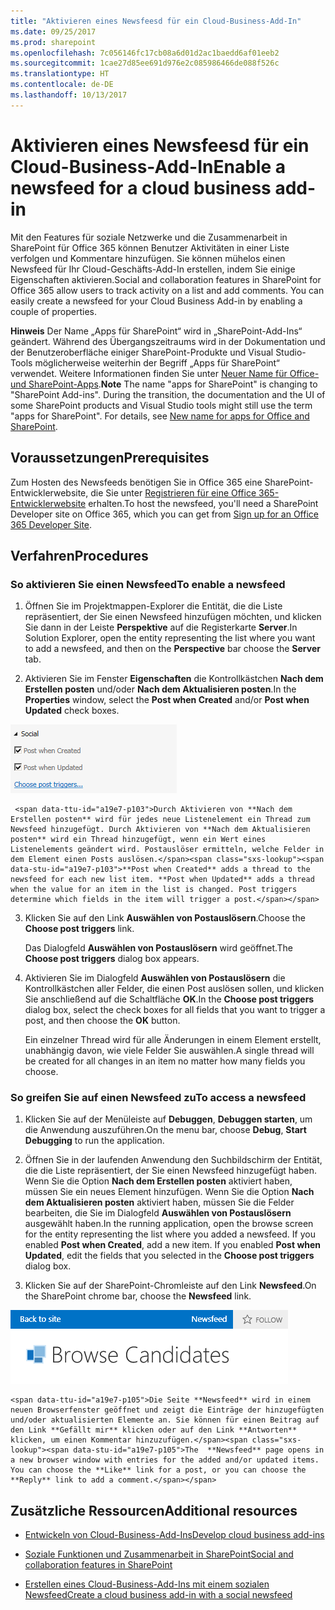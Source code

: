 ```yaml
---
title: "Aktivieren eines Newsfeesd für ein Cloud-Business-Add-In"
ms.date: 09/25/2017
ms.prod: sharepoint
ms.openlocfilehash: 7c056146fc17cb08a6d01d2ac1baedd6af01eeb2
ms.sourcegitcommit: 1cae27d85ee691d976e2c085986466de088f526c
ms.translationtype: HT
ms.contentlocale: de-DE
ms.lasthandoff: 10/13/2017
---
```

# <a name="enable-a-newsfeed-for-a-cloud-business-add-in"></a><span data-ttu-id="a19e7-102">Aktivieren eines Newsfeesd für ein Cloud-Business-Add-In</span><span class="sxs-lookup"><span data-stu-id="a19e7-102">Enable a newsfeed for a cloud business add-in</span></span>
<span data-ttu-id="a19e7-p101">Mit den Features für soziale Netzwerke und die Zusammenarbeit in SharePoint für Office 365 können Benutzer Aktivitäten in einer Liste verfolgen und Kommentare hinzufügen. Sie können mühelos einen Newsfeed für Ihr Cloud-Geschäfts-Add-In erstellen, indem Sie einige Eigenschaften aktivieren.</span><span class="sxs-lookup"><span data-stu-id="a19e7-p101">Social and collaboration features in SharePoint for Office 365 allow users to track activity on a list and add comments. You can easily create a newsfeed for your Cloud Business Add-in by enabling a couple of properties.</span></span>
 

 <span data-ttu-id="a19e7-p102">**Hinweis** Der Name „Apps für SharePoint“ wird in „SharePoint-Add-Ins“ geändert. Während des Übergangszeitraums wird in der Dokumentation und der Benutzeroberfläche einiger SharePoint-Produkte und Visual Studio-Tools möglicherweise weiterhin der Begriff „Apps für SharePoint“ verwendet. Weitere Informationen finden Sie unter [Neuer Name für Office- und SharePoint-Apps](new-name-for-apps-for-sharepoint.md#bk_newname).</span><span class="sxs-lookup"><span data-stu-id="a19e7-p102">**Note**  The name "apps for SharePoint" is changing to "SharePoint Add-ins". During the transition, the documentation and the UI of some SharePoint products and Visual Studio tools might still use the term "apps for SharePoint". For details, see  [New name for apps for Office and SharePoint](new-name-for-apps-for-sharepoint.md#bk_newname).</span></span>
 


## <a name="prerequisites"></a><span data-ttu-id="a19e7-108">Voraussetzungen</span><span class="sxs-lookup"><span data-stu-id="a19e7-108">Prerequisites</span></span>

<span data-ttu-id="a19e7-109">Zum Hosten des Newsfeeds benötigen Sie in Office 365 eine SharePoint-Entwicklerwebsite, die Sie unter  [Registrieren für eine Office 365-Entwicklerwebsite](http://go.microsoft.com/fwlink/?LinkId=263490) erhalten.</span><span class="sxs-lookup"><span data-stu-id="a19e7-109">To host the newsfeed, you'll need a SharePoint Developer site on Office 365, which you can get from  [Sign up for an Office 365 Developer Site](http://go.microsoft.com/fwlink/?LinkId=263490).</span></span>
 

 

## <a name="procedures"></a><span data-ttu-id="a19e7-110">Verfahren</span><span class="sxs-lookup"><span data-stu-id="a19e7-110">Procedures</span></span>


### <a name="to-enable-a-newsfeed"></a><span data-ttu-id="a19e7-111">So aktivieren Sie einen Newsfeed</span><span class="sxs-lookup"><span data-stu-id="a19e7-111">To enable a newsfeed</span></span>


1. <span data-ttu-id="a19e7-112">Öffnen Sie im Projektmappen-Explorer die Entität, die die Liste repräsentiert, der Sie einen Newsfeed hinzufügen möchten, und klicken Sie dann in der Leiste **Perspektive** auf die Registerkarte **Server**.</span><span class="sxs-lookup"><span data-stu-id="a19e7-112">In Solution Explorer, open the entity representing the list where you want to add a newsfeed, and then on the  **Perspective** bar choose the **Server** tab.</span></span>
    
 
2. <span data-ttu-id="a19e7-113">Aktivieren Sie im Fenster **Eigenschaften** die Kontrollkästchen **Nach dem Erstellen posten** und/oder **Nach dem Aktualisieren posten**.</span><span class="sxs-lookup"><span data-stu-id="a19e7-113">In the  **Properties** window, select the **Post when Created** and/or **Post when Updated** check boxes.</span></span>
    
  ![Eigenschaften für soziales Netzwerk](../images/CBAsocial.PNG)
 

     <span data-ttu-id="a19e7-p103">Durch Aktivieren von **Nach dem Erstellen posten** wird für jedes neue Listenelement ein Thread zum Newsfeed hinzugefügt. Durch Aktivieren von **Nach dem Aktualisieren posten** wird ein Thread hinzugefügt, wenn ein Wert eines Listenelements geändert wird. Postauslöser ermitteln, welche Felder in dem Element einen Posts auslösen.</span><span class="sxs-lookup"><span data-stu-id="a19e7-p103">**Post when Created** adds a thread to the newsfeed for each new list item. **Post when Updated** adds a thread when the value for an item in the list is changed. Post triggers determine which fields in the item will trigger a post.</span></span>
    
 
3. <span data-ttu-id="a19e7-118">Klicken Sie auf den Link **Auswählen von Postauslösern**.</span><span class="sxs-lookup"><span data-stu-id="a19e7-118">Choose the  **Choose post triggers** link.</span></span>
    
    <span data-ttu-id="a19e7-119">Das Dialogfeld **Auswählen von Postauslösern** wird geöffnet.</span><span class="sxs-lookup"><span data-stu-id="a19e7-119">The  **Choose post triggers** dialog box appears.</span></span>
    
 
4. <span data-ttu-id="a19e7-120">Aktivieren Sie im Dialogfeld **Auswählen von Postauslösern** die Kontrollkästchen aller Felder, die einen Post auslösen sollen, und klicken Sie anschließend auf die Schaltfläche **OK**.</span><span class="sxs-lookup"><span data-stu-id="a19e7-120">In the  **Choose post triggers** dialog box, select the check boxes for all fields that you want to trigger a post, and then choose the **OK** button.</span></span>
    
    <span data-ttu-id="a19e7-121">Ein einzelner Thread wird für alle Änderungen in einem Element erstellt, unabhängig davon, wie viele Felder Sie auswählen.</span><span class="sxs-lookup"><span data-stu-id="a19e7-121">A single thread will be created for all changes in an item no matter how many fields you choose.</span></span>
    
 

### <a name="to-access-a-newsfeed"></a><span data-ttu-id="a19e7-122">So greifen Sie auf einen Newsfeed zu</span><span class="sxs-lookup"><span data-stu-id="a19e7-122">To access a newsfeed</span></span>


1. <span data-ttu-id="a19e7-123">Klicken Sie auf der Menüleiste auf **Debuggen**, **Debuggen starten**, um die Anwendung auszuführen.</span><span class="sxs-lookup"><span data-stu-id="a19e7-123">On the menu bar, choose  **Debug**,  **Start Debugging** to run the application.</span></span>
    
 
2. <span data-ttu-id="a19e7-p104">Öffnen Sie in der laufenden Anwendung den Suchbildschirm der Entität, die die Liste repräsentiert, der Sie einen Newsfeed hinzugefügt haben. Wenn Sie die Option **Nach dem Erstellen posten** aktiviert haben, müssen Sie ein neues Element hinzufügen. Wenn Sie die Option **Nach dem Aktualisieren posten** aktiviert haben, müssen Sie die Felder bearbeiten, die Sie im Dialogfeld **Auswählen von Postauslösern** ausgewählt haben.</span><span class="sxs-lookup"><span data-stu-id="a19e7-p104">In the running application, open the browse screen for the entity representing the list where you added a newsfeed. If you enabled  **Post when Created**, add a new item. If you enabled  **Post when Updated**, edit the fields that you selected in the  **Choose post triggers** dialog box.</span></span>
    
 
3. <span data-ttu-id="a19e7-127">Klicken Sie auf der SharePoint-Chromleiste auf den Link **Newsfeed**.</span><span class="sxs-lookup"><span data-stu-id="a19e7-127">On the SharePoint chrome bar, choose the  **Newsfeed** link.</span></span>
    
  ![Die SharePoint-Chromleiste](../images/CBAnewsfeed.PNG)
 

    <span data-ttu-id="a19e7-p105">Die Seite **Newsfeed** wird in einem neuen Browserfenster geöffnet und zeigt die Einträge der hinzugefügten und/oder aktualisierten Elemente an. Sie können für einen Beitrag auf den Link **Gefällt mir** klicken oder auf den Link **Antworten** klicken, um einen Kommentar hinzuzufügen.</span><span class="sxs-lookup"><span data-stu-id="a19e7-p105">The  **Newsfeed** page opens in a new browser window with entries for the added and/or updated items. You can choose the **Like** link for a post, or you can choose the **Reply** link to add a comment.</span></span>
    
 

## <a name="additional-resources"></a><span data-ttu-id="a19e7-131">Zusätzliche Ressourcen</span><span class="sxs-lookup"><span data-stu-id="a19e7-131">Additional resources</span></span>
<span data-ttu-id="a19e7-132"><a name="bk_addresources"> </a></span><span class="sxs-lookup"><span data-stu-id="a19e7-132"><a name="bk_addresources"> </a></span></span>


-  [<span data-ttu-id="a19e7-133">Entwickeln von Cloud-Business-Add-Ins</span><span class="sxs-lookup"><span data-stu-id="a19e7-133">Develop cloud business add-ins</span></span>](develop-cloud-business-add-ins.md)
    
 
-  [<span data-ttu-id="a19e7-134">Soziale Funktionen und Zusammenarbeit in SharePoint</span><span class="sxs-lookup"><span data-stu-id="a19e7-134">Social and collaboration features in SharePoint</span></span>](http://msdn.microsoft.com/de-de/library/office/jj163280.aspx)
    
 
-  [<span data-ttu-id="a19e7-135">Erstellen eines Cloud-Business-Add-Ins mit einem sozialen Newsfeed</span><span class="sxs-lookup"><span data-stu-id="a19e7-135">Create a cloud business add-in with a social newsfeed</span></span>](create-a-cloud-business-add-in-with-a-social-newsfeed.md)
    
 

